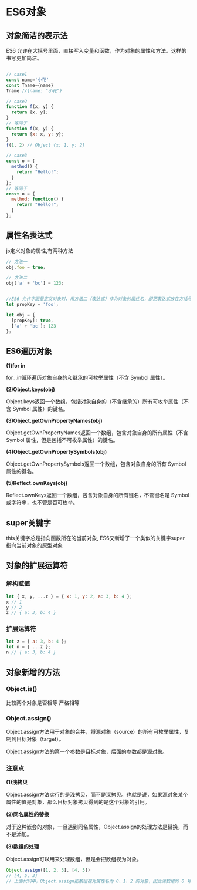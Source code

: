 # ES6对象

## 对象简洁的表示法
ES6 允许在大括号里面，直接写入变量和函数，作为对象的属性和方法。这样的书写更加简洁。
```js

// case1
const name='小花'
const Tname={name}
Tname //{name: "小花"}

// case2
function f(x, y) {
  return {x, y};
}
// 等同于
function f(x, y) {
  return {x: x, y: y};
}
f(1, 2) // Object {x: 1, y: 2}

// case3
const o = {
  method() {
    return "Hello!";
  }
};
// 等同于
const o = {
  method: function() {
    return "Hello!";
  }
};
```

## 属性名表达式
js定义对象的属性,有两种方法
```js
// 方法一
obj.foo = true;

// 方法二
obj['a' + 'bc'] = 123;


//ES6 允许字面量定义对象时，用方法二（表达式）作为对象的属性名，即把表达式放在方括号内。
let propKey = 'foo';

let obj = {
  [propKey]: true,
  ['a' + 'bc']: 123
};
```

## ES6遍历对象
**(1)for in**

for...in循环遍历对象自身的和继承的可枚举属性（不含 Symbol 属性）。

**(2)Object.keys(obj)**

Object.keys返回一个数组，包括对象自身的（不含继承的）所有可枚举属性（不含 Symbol 属性）的键名。

**(3)Object.getOwnPropertyNames(obj)**

Object.getOwnPropertyNames返回一个数组，包含对象自身的所有属性（不含 Symbol 属性，但是包括不可枚举属性）的键名。

**(4)Object.getOwnPropertySymbols(obj)**

Object.getOwnPropertySymbols返回一个数组，包含对象自身的所有 Symbol 属性的键名。

**(5)Reflect.ownKeys(obj)**

Reflect.ownKeys返回一个数组，包含对象自身的所有键名，不管键名是 Symbol 或字符串，也不管是否可枚举。

## super关键字
this关键字总是指向函数所在的当前对象, ES6又新增了一个类似的关键字super 指向当前对象的原型对象

## 对象的扩展运算符

### 解构赋值
```js
let { x, y, ...z } = { x: 1, y: 2, a: 3, b: 4 };
x // 1
y // 2
z // { a: 3, b: 4 }
```
### 扩展运算符
```js
let z = { a: 3, b: 4 };
let n = { ...z };
n // { a: 3, b: 4 }
```
## 对象新增的方法
### Object.is()
比较两个对象是否相等 严格相等
### Object.assign()
Object.assign方法用于对象的合并，将源对象（source）的所有可枚举属性，复制到目标对象（target）。

Object.assign方法的第一个参数是目标对象，后面的参数都是源对象。

### 注意点
**(1)浅拷贝**

Object.assign方法实行的是浅拷贝，而不是深拷贝。也就是说，如果源对象某个属性的值是对象，那么目标对象拷贝得到的是这个对象的引用。

**(2)同名属性的替换**

对于这种嵌套的对象，一旦遇到同名属性，Object.assign的处理方法是替换，而不是添加。

**(3)数组的处理**

Object.assign可以用来处理数组，但是会把数组视为对象。
```js
Object.assign([1, 2, 3], [4, 5])
// [4, 5, 3]
// 上面代码中，Object.assign把数组视为属性名为 0、1、2 的对象，因此源数组的 0 号属性4覆盖了目标数组的 0 号属性1。
```